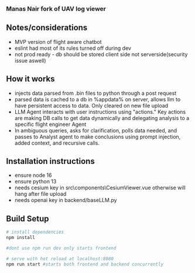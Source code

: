 ### Manas Nair fork of UAV log viewer

## Notes/considerations
- MVP version of flight aware chatbot 
- eslint had most of its rules turned off during dev
- not prod ready -  db should be stored client side not serverside(security issue aswell)

## How it works
- injects data parsed from .bin files to python through a post request 
- parsed data is cached to a db in %appdata% on server, allows llm to have persistent access to data. Only cleared on new file upload
- LLM Agent interacts with user instructions using "actions." Key actions are making DB calls to get data dynamically and delegating analysis to a specific flight engineer Agent
- In ambiguous queries, asks for clarification, polls data needed, and passes to Analyst agent to make conclusions using prompt injection, added context, and recursive calls. 

## Installation instructions
- ensure node 16
- ensure python 13 
- needs cesium key in src\components\CesiumViewer.vue otherwise will hang after file upload
- needs openai key in backend/baseLLM.py

## Build Setup

``` bash
# install dependencies
npm install

#dont use npm run dev only starts frontend

# serve with hot reload at localhost:8080
npm run start #starts both frontend and backend concurrently


```
